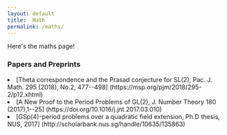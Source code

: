 ```yaml
---
layout: default
title:  Math
permalink: /maths/
---
```


Here's the maths page!

### Papers and Preprints

<li>[Theta correspondence and the Prasad conjecture for SL(2), Pac. J. Math. 295 (2018), No.2, 477--498]
(https://msp.org/pjm/2018/295-2/p12.xhtml)
<li>[A New Proof to the Period Problems of GL(2), J. Number Theory 180 (2017),1--25]
(https://doi.org/10.1016/j.jnt.2017.03.010)
<li>[GSp(4)-period problems over a quadratic field extension, Ph.D thesis, NUS, 2017]
(http://scholarbank.nus.sg/handle/10635/135863)

